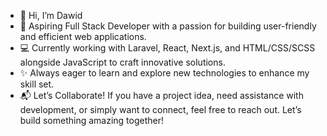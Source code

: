 - 👋 Hi, I’m Dawid
- 🚀 Aspiring Full Stack Developer with a passion for building user-friendly and efficient web applications.
- 💻 Currently working with Laravel, React, Next.js, and HTML/CSS/SCSS alongside JavaScript to craft innovative solutions.
- ✨ Always eager to learn and explore new technologies to enhance my skill set.
- 📬 Let’s Collaborate! If you have a project idea, need assistance with development, or simply want to connect, feel free to reach out. Let’s build something amazing together!

<!---
oblodev/oblodev is a ✨ special ✨ repository because its `README.md` (this file) appears on your GitHub profile.
You can click the Preview link to take a look at your changes.
--->
